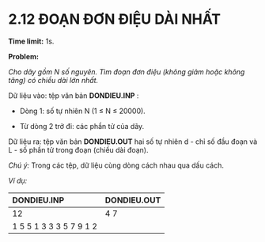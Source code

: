 # 2.12 ĐOẠN ĐƠN ĐIỆU DÀI NHẤT

**Time limit:** 1s.

**Problem:**

*Cho dãy gồm N số nguyên. Tìm đoạn đơn điệu (không giảm hoặc không tăng) có chiều dài lớn nhất.*

Dữ liệu vào: tệp văn bản **DONDIEU.INP** :

- Dòng 1: số tự nhiên N (1 $\leq$ N $\leq$ 20000).

- Từ dòng 2 trở đi: các phần tử của dãy.

Dữ liệu ra: tệp văn bản **DONDIEU.OUT** hai số tự nhiên d - chỉ số đầu đoạn và L - số phần tử trong đoạn (chiều dài đoạn).

*Chú ý:* Trong các tệp, dữ liệu cùng dòng cách nhau qua dấu cách.

*Ví dụ:*

|DONDIEU.INP|DONDIEU.OUT|
|:----|:---|
|12|4 7|
|1 5 5 1 3 3 3 5 7 9 1 2

#